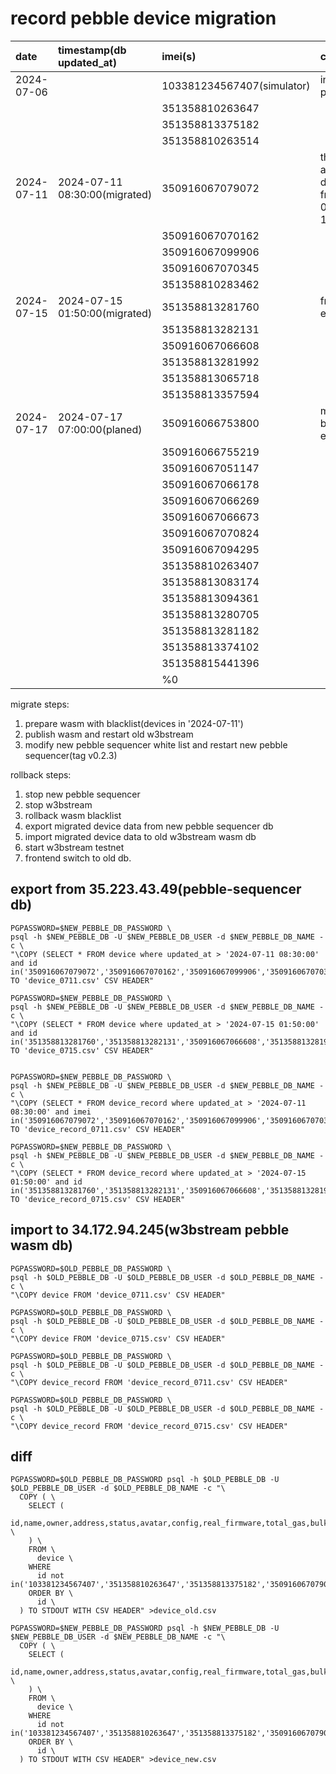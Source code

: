 # record pebble device migration

| date       | timestamp(db updated_at)      | imei(s)                    | comment                                           |
|:-----------|:------------------------------|:---------------------------|:--------------------------------------------------|
| 2024-07-06 |                               | 103381234567407(simulator) | internal pebble                                   |
|            |                               | 351358810263647            |                                                   |
|            |                               | 351358813375182            |                                                   |
|            |                               | 351358810263514            |                                                   |
| 2024-07-11 | 2024-07-11 08:30:00(migrated) | 350916067079072            | the most active top 5 devices from 07-03 to 07-10 |
|            |                               | 350916067070162            |                                                   |
|            |                               | 350916067099906            |                                                   |
|            |                               | 350916067070345            |                                                   |
|            |                               | 351358810283462            |                                                   |
| 2024-07-15 | 2024-07-15 01:50:00(migrated) | 351358813281760            | from envrioBLOQ                                   |
|            |                               | 351358813282131            |                                                   |
|            |                               | 350916067066608            |                                                   |
|            |                               | 351358813281992            |                                                   |
|            |                               | 351358813065718            |                                                   |
|            |                               | 351358813357594            |                                                   |
| 2024-07-17 | 2024-07-17 07:00:00(planed)   | 350916066753800            | missing blockchain event                          |
|            |                               | 350916066755219            |                                                   |
|            |                               | 350916067051147            |                                                   |
|            |                               | 350916067066178            |                                                   |
|            |                               | 350916067066269            |                                                   |
|            |                               | 350916067066673            |                                                   |
|            |                               | 350916067070824            |                                                   |
|            |                               | 350916067094295            |                                                   |
|            |                               | 351358810263407            |                                                   |
|            |                               | 351358813083174            |                                                   |
|            |                               | 351358813094361            |                                                   |
|            |                               | 351358813280705            |                                                   |
|            |                               | 351358813281182            |                                                   |
|            |                               | 351358813374102            |                                                   |
|            |                               | 351358815441396            |                                                   |
|            |                               | %0                         |                                                   |

migrate steps:

1. prepare wasm with blacklist(devices in '2024-07-11')
2. publish wasm and restart old w3bstream
3. modify new pebble sequencer white list and restart new pebble sequencer(tag
   v0.2.3)

rollback steps:

1. stop new pebble sequencer
2. stop w3bstream
3. rollback wasm blacklist
4. export migrated device data from new pebble sequencer db
5. import migrated device data to old w3bstream wasm db
6. start w3bstream testnet
7. frontend switch to old db.

## export from 35.223.43.49(pebble-sequencer db)

```shell
PGPASSWORD=$NEW_PEBBLE_DB_PASSWORD \
psql -h $NEW_PEBBLE_DB -U $NEW_PEBBLE_DB_USER -d $NEW_PEBBLE_DB_NAME -c \
"\COPY (SELECT * FROM device where updated_at > '2024-07-11 08:30:00' and id in('350916067079072','350916067070162','350916067099906','350916067070345','351358810283462')) TO 'device_0711.csv' CSV HEADER"

PGPASSWORD=$NEW_PEBBLE_DB_PASSWORD \
psql -h $NEW_PEBBLE_DB -U $NEW_PEBBLE_DB_USER -d $NEW_PEBBLE_DB_NAME -c \
"\COPY (SELECT * FROM device where updated_at > '2024-07-15 01:50:00' and id in('351358813281760','351358813282131','350916067066608','351358813281992','351358813065718','351358813357594')) TO 'device_0715.csv' CSV HEADER"


PGPASSWORD=$NEW_PEBBLE_DB_PASSWORD \
psql -h $NEW_PEBBLE_DB -U $NEW_PEBBLE_DB_USER -d $NEW_PEBBLE_DB_NAME -c \
"\COPY (SELECT * FROM device_record where updated_at > '2024-07-11 08:30:00' and imei in('350916067079072','350916067070162','350916067099906','350916067070345','351358810283462')) TO 'device_record_0711.csv' CSV HEADER"

PGPASSWORD=$NEW_PEBBLE_DB_PASSWORD \
psql -h $NEW_PEBBLE_DB -U $NEW_PEBBLE_DB_USER -d $NEW_PEBBLE_DB_NAME -c \
"\COPY (SELECT * FROM device_record where updated_at > '2024-07-15 01:50:00' and id in('351358813281760','351358813282131','350916067066608','351358813281992','351358813065718','351358813357594')) TO 'device_record_0715.csv' CSV HEADER"
```

## import to 34.172.94.245(w3bstream pebble wasm db)

```shell
PGPASSWORD=$OLD_PEBBLE_DB_PASSWORD \
psql -h $OLD_PEBBLE_DB -U $OLD_PEBBLE_DB_USER -d $OLD_PEBBLE_DB_NAME -c \
"\COPY device FROM 'device_0711.csv' CSV HEADER"

PGPASSWORD=$OLD_PEBBLE_DB_PASSWORD \
psql -h $OLD_PEBBLE_DB -U $OLD_PEBBLE_DB_USER -d $OLD_PEBBLE_DB_NAME -c \
"\COPY device FROM 'device_0715.csv' CSV HEADER"

PGPASSWORD=$OLD_PEBBLE_DB_PASSWORD \
psql -h $OLD_PEBBLE_DB -U $OLD_PEBBLE_DB_USER -d $OLD_PEBBLE_DB_NAME -c \
"\COPY device_record FROM 'device_record_0711.csv' CSV HEADER"

PGPASSWORD=$OLD_PEBBLE_DB_PASSWORD \
psql -h $OLD_PEBBLE_DB -U $OLD_PEBBLE_DB_USER -d $OLD_PEBBLE_DB_NAME -c \
"\COPY device_record FROM 'device_record_0715.csv' CSV HEADER"
```

## diff

```shell
PGPASSWORD=$OLD_PEBBLE_DB_PASSWORD psql -h $OLD_PEBBLE_DB -U $OLD_PEBBLE_DB_USER -d $OLD_PEBBLE_DB_NAME -c "\
  COPY ( \
    SELECT (
      id,name,owner,address,status,avatar,config,real_firmware,total_gas,bulk_upload,data_channel,upload_period,bulk_upload_sampling_cnt,bulk_upload_sampling_freq,beep,state,type,configurable \
    ) \
    FROM \
      device \
    WHERE 
      id not in('103381234567407','351358810263647','351358813375182','350916067079072','350916067070162','350916067099906','350916067070345','351358810283462','351358813281760','351358813282131','350916067066608','351358813281992','351358813065718','351358813357594')
    ORDER BY \
      id \
  ) TO STDOUT WITH CSV HEADER" >device_old.csv

PGPASSWORD=$NEW_PEBBLE_DB_PASSWORD psql -h $NEW_PEBBLE_DB -U $NEW_PEBBLE_DB_USER -d $NEW_PEBBLE_DB_NAME -c "\
  COPY ( \
    SELECT (
      id,name,owner,address,status,avatar,config,real_firmware,total_gas,bulk_upload,data_channel,upload_period,bulk_upload_sampling_cnt,bulk_upload_sampling_freq,beep,state,type,configurable \
    ) \
    FROM \
      device \
    WHERE 
      id not in('103381234567407','351358810263647','351358813375182','350916067079072','350916067070162','350916067099906','350916067070345','351358810283462','351358813281760','351358813282131','350916067066608','351358813281992','351358813065718','351358813357594')
    ORDER BY \
      id \
  ) TO STDOUT WITH CSV HEADER" >device_new.csv

```